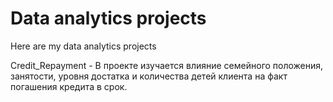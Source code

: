 # Data analytics projects
Here are my  data analytics projects

Credit_Repayment - В проекте изучается влияние семейного положения, занятости, уровня достатка и количества детей клиента на факт погашения кредита в срок.
